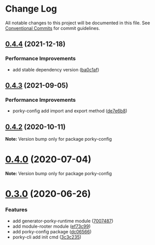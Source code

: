 # Change Log

All notable changes to this project will be documented in this file.
See [Conventional Commits](https://conventionalcommits.org) for commit guidelines.

## [0.4.4](https://github.com/porky-prince/porky-cli/compare/v0.4.3...v0.4.4) (2021-12-18)


### Performance Improvements

* add stable dependency version ([ba0c1af](https://github.com/porky-prince/porky-cli/commit/ba0c1af230fcfba9d9051b779ecd43af78a630bb))





## [0.4.3](https://github.com/porky-prince/porky-cli/compare/v0.4.2...v0.4.3) (2021-09-05)


### Performance Improvements

* porky-config add import and export method ([de7e6b8](https://github.com/porky-prince/porky-cli/commit/de7e6b880a0e32c31b23dee9a156f4d7b410578b))





## [0.4.2](https://github.com/porky-prince/porky-cli/compare/v0.4.1...v0.4.2) (2020-10-11)

**Note:** Version bump only for package porky-config





# [0.4.0](https://github.com/porky-prince/porky-cli/compare/v0.3.0...v0.4.0) (2020-07-04)

**Note:** Version bump only for package porky-config





# [0.3.0](https://github.com/porky-prince/porky-cli/compare/v0.2.4...v0.3.0) (2020-06-26)


### Features

* add generator-porky-runtime module ([7007487](https://github.com/porky-prince/porky-cli/commit/7007487e8cac32ed84795debea0d952417c2f61a))
* add module-rooter module ([ef73c99](https://github.com/porky-prince/porky-cli/commit/ef73c99bda22a249f6100f41169765dc2fa509b7))
* add porky-config package ([dc06566](https://github.com/porky-prince/porky-cli/commit/dc06566776e2dc9bef644c696d98922224be0ec9))
* porky-cli add init cmd ([3c3c235](https://github.com/porky-prince/porky-cli/commit/3c3c235a25fda34485ea56a1ca724ab659660b43))
